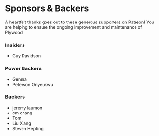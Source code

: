 # Sponsors & Backers

A heartfelt thanks goes out to these generous [supporters on Patreon](https://www.patreon.com/preshing)! You are helping to ensure the ongoing improvement and maintenance of Plywood.

### Insiders

* Guy Davidson

### Power Backers

* Genma
* Peterson Onyeukwu

### Backers

* jeremy laumon
* cm chang
* Tom
* Liu Xiang
* Steven Hepting
